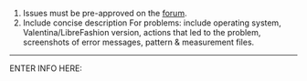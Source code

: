 1. Issues must be pre-approved on the [forum](https://forum.valentina-project.org).
2. Include concise description
For problems: include operating system, Valentina/LibreFashion version, actions that led to the problem, screenshots of error messages, pattern & measurement files.
________________________
ENTER INFO HERE:
